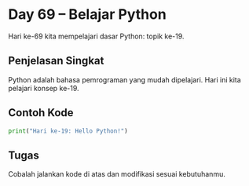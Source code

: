 # Day 69 – Belajar Python

Hari ke-69 kita mempelajari dasar Python: topik ke-19.

## Penjelasan Singkat

Python adalah bahasa pemrograman yang mudah dipelajari. Hari ini kita pelajari konsep ke-19.

## Contoh Kode

```python
print("Hari ke-19: Hello Python!")
```

## Tugas

Cobalah jalankan kode di atas dan modifikasi sesuai kebutuhanmu.
